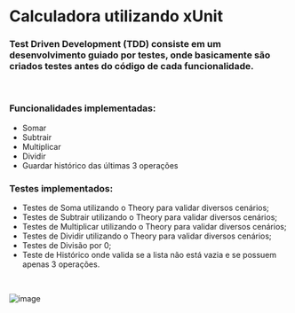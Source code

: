 # Calculadora utilizando xUnit


### Test Driven Development (TDD) consiste em um desenvolvimento guiado por testes, onde basicamente são criados testes antes do código de cada funcionalidade.

<br>

### Funcionalidades implementadas:
- Somar
- Subtrair
- Multiplicar
- Dividir
- Guardar histórico das últimas 3 operações

### Testes implementados:
- Testes de Soma utilizando o Theory para validar diversos cenários;
- Testes de Subtrair utilizando o Theory para validar diversos cenários;
- Testes de Multiplicar utilizando o Theory para validar diversos cenários;
- Testes de Dividir utilizando o Theory para validar diversos cenários;
- Testes de Divisão por 0;
- Teste de Histórico onde valida se a lista não está vazia e se possuem apenas 3 operações.

<br>

![image](https://github.com/joaoveasey/calculadora-orientada-a-testes/assets/125090850/51be0b9d-2a30-45cf-91d6-d9a29c0f4969)
